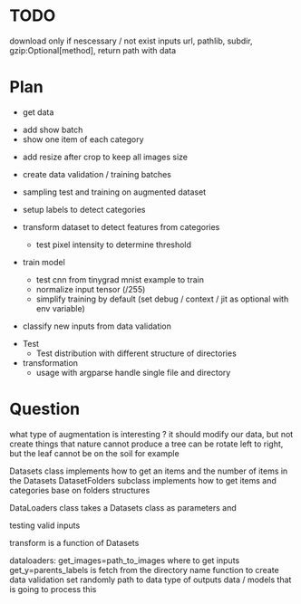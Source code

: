 # TODO
download only if nescessary / not exist
inputs url, pathlib, subdir, gzip:Optional[method], return path with data

# Plan

- get data
<!--- add shuffle to dataloader-->
- add show batch
- show one item of each category
<!--    - check data integrety-->
<!--    - normalization / resize-->
<!--    - distribution-->
<!--        - load data in class-->
<!--            - (labels|classes) / path / elements / number of elements / batches-->
<!--- augment data to balance dataset-->
- add resize after crop to keep all images size
- create data validation / training batches
- sampling test and training on augmented dataset
- setup labels to detect categories

- transform dataset to detect features from categories
    - test pixel intensity to determine threshold
    <!--- What count as data transformation: Convolution/-->

- train model
    - test cnn from tinygrad mnist example to train
    <!--- function in dataloader which returns the X_train, Y_train as tinygrad.Tensor-->
    <!--- reduce ndtype on tensor-->
    <!--- no grad on input tensor-->
    - normalize input tensor (/255)
    - simplify training by default (set debug / context / jit as optional with env variable)
    <!--- modify batch size-->
- classify new inputs from data validation

<!--- clean Utils-->

- Test
    - Test distribution with different structure of directories
- transformation
    - usage with argparse handle single file and directory

# Question

what type of augmentation is interesting ?
it should modify our data, but not create things that nature cannot produce
a tree can be rotate left to right, but the leaf cannot be on the soil for example

Datasets class implements how to get an items and the number of items in the Datasets
DatasetFolders subclass implements how to get items and categories base on folders structures

DataLoaders class takes a Datasets class as parameters and 

testing valid inputs

transform is a function of Datasets

dataloaders:
get_images=path_to_images where to get inputs
get_y=parents_labels is fetch from the directory name
function to create data validation set randomly
path to data
type of outputs data / models that is going to process this
